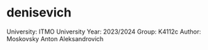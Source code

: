 # denisevich
University: ITMO University
Year: 2023/2024
Group: K4112c
Author: Moskovsky Anton Aleksandrovich
